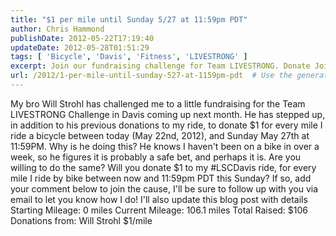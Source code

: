 ```yaml
---
title: "$1 per mile until Sunday 5/27 at 11:59pm PDT"
author: Chris Hammond
publishDate: 2012-05-22T17:19:40
updateDate: 2012-05-28T01:51:29
tags: [ 'Bicycle', 'Davis', 'Fitness', 'LIVESTRONG' ]
excerpt: Join our fundraising challenge for Team LIVESTRONG. Donate Join our LIVESTRONG Challenge fundraiser! For every mile biked until Sunday, donate A blog post about friends pushing me to be better and raise more money!. Track our progress and contribute to the cause. for every mile cycled until May 27th to support the #LSCDavis ride.
url: /2012/1-per-mile-until-sunday-527-at-1159pm-pdt  # Use the generated URL with year
---
```

My bro Will Strohl has challenged me to a little fundraising for the Team LIVESTRONG Challenge in Davis coming up next month. He has stepped up, in addition to his previous donations to my ride, to donate $1 for every mile I ride a bicycle between today (May 22nd, 2012), and Sunday May 27th at 11:59PM. Why is he doing this? He knows I haven't been on a bike in over a week, so he figures it is probably a safe bet, and perhaps it is. Are you willing to do the same?  Will you donate $1 to my #LSCDavis ride, for every mile I ride by bike between now and 11:59pm PDT this Sunday?  If so, add your comment below to join the cause, I'll be sure to follow up with you via email to let you know how I do! I'll also update this blog post with details Starting Mileage: 0 miles    Current Mileage:&nbsp;106.1 miles     Total Raised: $106 Donations from:     Will Strohl $1/mile


